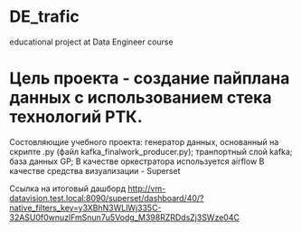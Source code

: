 # DE_trafic
educational project at Data Engineer course

# Цель проекта - создание пайплана данных с использованием стека технологий РТК. 
Состовляющие учебного проекта: генератор данных, основанный на скрипте .py (файл kafka_finalwork_producer.py); транпортный слой kafka; база данных GP; 
В качестве оркестратора используется airflow
В качестве средства визуализации - Superset

Ссылка на итоговый дашборд
http://vm-datavision.test.local:8090/superset/dashboard/40/?native_filters_key=y3XBhN3WLlWj335C-32ASU0f0wnuzlFmSnun7u5Vodg_M398RZRDdsZj3SWze04C






